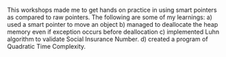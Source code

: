 This workshops made me to get hands on practice in using smart pointers as compared to raw pointers.
The following are some of my learnings:
a) used a smart pointer to move an object
b) managed to deallocate the heap memory even if exception occurs before deallocation
c) implemented Luhn algorithm to validate Social Insurance Number.
d) created a program of Quadratic Time Complexity.
